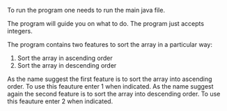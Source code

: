 To run the program one needs to run the main java file. 

The program will guide you on what to do. The program just accepts integers. 

The program contains two features to sort the array in a particular way:

1. Sort the array in ascending order
2. Sort the array in descending order

As the name suggest the first feature is to sort the array into ascending order. To use this feauture enter 1 when indicated.
As the name suggest again the second feature is to sort the array into descending order. To use this feauture enter 2 when indicated.



